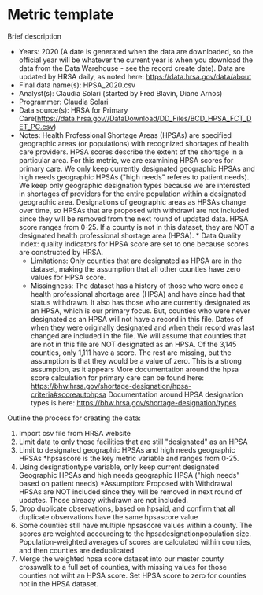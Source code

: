 # Metric template

Brief description

* Years: 2020 (A date is generated when the data are downloaded, so the official year will be whatever the current year is when you download the data from the Data Warehouse - see the record create date). Data are updated by HRSA daily, as noted here: https://data.hrsa.gov/data/about
* Final data name(s): HPSA_2020.csv
* Analyst(s): Claudia Solari (started by Fred Blavin, Diane Arnos)
* Programmer: Claudia Solari
* Data source(s): HRSA for Primary Care(https://data.hrsa.gov//DataDownload/DD_Files/BCD_HPSA_FCT_DET_PC.csv)
* Notes: Health Professional Shortage Areas (HPSAs) are specified geographic areas (or populations) with recognized shortages of health care providers. HPSA scores describe the extent of the shortage in a particular area. For this metric, we are examining HPSA scores for primary care. We only keep currently designated geographic HPSAs and high needs geographic HPSAs ("high needs" referes to patient needs). We keep only geographic designation types because we are interested in shortages of providers for the entire population within a designated geographic area. Designations of geographic areas as HPSAs change over time, so HPSAs that are proposed with withdrawl are not included since they will be removed from the next round of updated data. HPSA score ranges from 0-25. If a county is not in this dataset, they are NOT a designated health professional shortage area (HPSA). * Data Quality Index: quality indicators for HPSA score are set to one because scores are constructed by HRSA.
    * Limitations: Only counties that are designated as HPSA are in the dataset, making the assumption that all other counties have zero values for HPSA score. 
    * Missingness: The dataset has a history of those who were once a health professional shortage area (HPSA) and have since had that status withdrawn. It also has those who are currently designated as an HPSA, which is our primary focus. But, counties who were never designated as an HPSA will not have a record in this file. Dates of when they were originally designated and when their record was last changed are included in the file. We will assume that counties that are not in this file are NOT designated as an HPSA. Of the 3,145 counties, only 1,111 have a score. The rest are missing, but the assumption is that they would be a value of zero. This is a strong assumption, as it appears 
More documentation around the hpsa score calculation for primary care can be found here: https://bhw.hrsa.gov/shortage-designation/hpsa-criteria#scoreautohpsa
Documentation around HPSA designation types is here: https://bhw.hrsa.gov/shortage-designation/types

Outline the process for creating the data:    

1. Import csv file from HRSA website
3. Limit data to only those facilities that are still "designated" as an HPSA
4. Limit to designated geographic HPSAs and high needs geographic HPSAs
   *hpsascore is the key metric variable and ranges from 0-25. 
4. Using designationtype variable, only keep current designated Geographic HPSAs and high needs geographic HPSA ("high needs" based on patient needs)
   *Assumption: Proposed with Withdrawal HPSAs are NOT included since they will be removed in next round of updates. Those already withdrawn are not included. 
5. Drop duplicate observations, based on hpsaid, and confirm that all duplicate observations have the same hpsascore value
6. Some counties still have multiple hpsascore values within a county. The scores are weighted accourding to the hpsadesignationpopulation size. Population-weighted averages of scores are calculated within counties, and then counties are deduplicated
6. Merge the weighted hpsa score dataset into our master county crosswalk to a full set of counties, with missing values for those counties not wiht an HPSA score. Set HPSA score to zero for counties not in the HPSA dataset.

